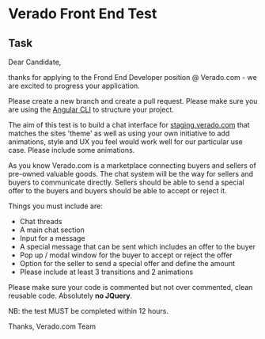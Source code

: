 # Verado Front End Test

## Task

Dear Candidate, 

thanks for applying to the Frond End Developer position @ Verado.com - we are excited to progress your application. 

Please create a new branch and create a pull request. Please make sure you are using the [Angular CLI](https://cli.angular.io/) to structure your project.

The aim of this test is to build a chat interface for [staging.verado.com](https://staging.verado.com) that matches the sites 'theme' as well as using your own initiative to add animations, style and UX you feel would work well for our particular use case. Please include some animations.

As you know Verado.com is a marketplace connecting buyers and sellers of pre-owned valuable goods. The chat system will be the way for sellers and buyers to communicate directly. Sellers should be able to send a special offer to the buyers and buyers should be able to accept or reject it. 

Things you must include are:

* Chat threads
* A main chat section
* Input for a message
* A special message that can be sent which includes an offer to the buyer
* Pop up / modal window for the buyer to accept or reject the offer
* Option for the seller to send a special offer and define the amount
* Please include at least 3 transitions and 2 animations

Please make sure your code is commented but not over commented, clean reusable code. Absolutely **no JQuery**.

NB: the test MUST be completed within 12 hours. 

Thanks, 
Verado.com Team
